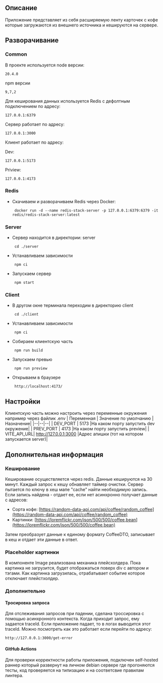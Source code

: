 ## Описание
Приложение представляет из себя расширяемую ленту карточек с кофе которые загружаются из внешнего источника и кешируются на сервере.

## Разворачивание

### Common
В проекте используется node версии:

    20.4.0
 npm версии
 

    9,7,2

Для кеширования данных используется Redis с дефолтным подключением по адресу: 

    127.0.0.1:6379
Сервер работает по адресу:

    127.0.0.1:3000
Клиент работает по адресу:

Dev:

    127.0.0.1:5173
Priview:

    127.0.0.1:4173

### Redis

 - Скачиваем и разворачиваем Redis через Docker:

	    docker run -d --name redis-stack-server -p 127.0.0.1:6379:6379 -it redis/redis-stack-server:latest
    
### Server
 - Сервер находится в директории: server

	    cd ./server
 - Устанавливаем зависимости

	    npm ci
 - Запускаем сервер

	    npm start
 
### Client
 - В другом окне терминала переходим в директорию client

	    cd ./client
 - Устанавливаем зависимости

	    npm ci
 - Собираем клиентскую часть

	    npm run build
 - Запускаем превью

	    npm run preview
 - Открываем в браузере

	    http://localhost:4173/
## Настройки
Клиентскую часть можно настроить через переменные окружения например через файлик .env
| Переменная | Значение по умолчанию |Назначение|
|--|--|--|
| DEV_PORT | 5173 |На каком порту запустить dev окружение|
| PREV_PORT | 4173 |На каком порту запустить preview|
| VITE_API_URL| http://127.0.0.1:3000 |Адрес апишки (тот на котором запускается server)|

## Дополнительная информация

### Кеширование
Кеширование осуществляется через redis. Данные кешируются на 30 минут. Каждый запрос к кешу обнавляет таймер очистки. Сервер пытается по ключу в хеш мапе "cache" найти необходимую запись. Если запись найдена - отдает ее, если нет асинхронно получает данные с адресов:
-   Сорта кофе: [https://random-data-api.com/api/coffee/random_coffee](https://random-data-api.com/api/coffee/random_coffee)
- Картинки: [https://loremflickr.com/json/500/500/coffee,bean](https://loremflickr.com/json/500/500/coffee,bean)

Затем преобразует данные к единому формату CoffeeDTO, записывает в кеш и отдает эти данные в ответ.

### Placeholder картинки
В компоненте Image реализована механика плейсхолдера. Пока картинка не загрузится, будет отображаться поверх div с автором и тэгами. Как картинка загрузилась, отрабатывает событие которое отключает плейстхолдер.

### Дополнительно
#### Тросировка запроса
Для отслеживания запросов при падении, сделана троссировка с помощью асинхронного контекста. Когда приходит запрос, ему задается traceId. Если приложение падает, то в логах выводится этот traceId. Можно посмотреть как это работает если перейти по адресу:

    http://127.0.0.1:3000/get-error
    
#### GitHub Actions
Для проверки корректности работы приложения, подключен self-hosted раннер который развернут на личном debian сервере где прогоняются тесты, код проверяется на типизацию и на соответсвие правилам линтера.
